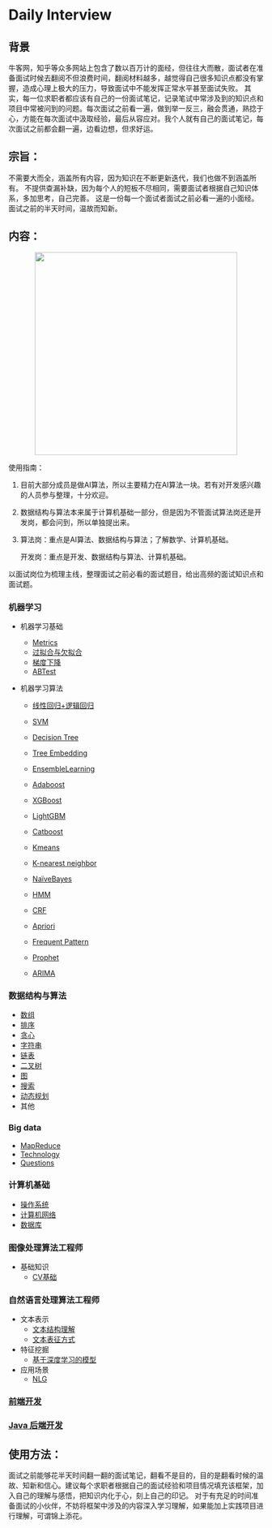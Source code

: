 # Daily Interview

## 背景

牛客网，知乎等众多网站上包含了数以百万计的面经，但往往大而散，面试者在准备面试时候去翻阅不但浪费时间，翻阅材料越多，越觉得自己很多知识点都没有掌握，造成心理上极大的压力，导致面试中不能发挥正常水平甚至面试失败。
其实，每一位求职者都应该有自己的一份面试笔记，记录笔试中常涉及到的知识点和项目中常被问到的问题。每次面试之前看一遍，做到举一反三，融会贯通，熟捻于心，方能在每次面试中汲取经验，最后从容应对。我个人就有自己的面试笔记，每次面试之前都会翻一遍，边看边想，但求好运。

## 宗旨：
不需要大而全，涵盖所有内容，因为知识在不断更新迭代，我们也做不到涵盖所有。
不提供查漏补缺，因为每个人的短板不尽相同，需要面试者根据自己知识体系，多加思考，自己完善。
这是一份每一个面试者面试之前必看一遍的小面经。面试之前的半天时间，温故而知新。

## 内容：

<div align=center>
<img src="https://tva1.sinaimg.cn/large/008i3skNgy1gq44djbyncj30u018ygps.jpg" width="400px">
</div>


使用指南：

1. 目前大部分成员是做AI算法，所以主要精力在AI算法一块。若有对开发感兴趣的人员参与整理，十分欢迎。

2. 数据结构与算法本来属于计算机基础一部分，但是因为不管面试算法岗还是开发岗，都会问到，所以单独提出来。

3. 算法岗：重点是AI算法、数据结构与算法；了解数学、计算机基础。

   开发岗：重点是开发、数据结构与算法、计算机基础。

以面试岗位为梳理主线，整理面试之前必看的面试题目，给出高频的面试知识点和面试题。

### 机器学习
   - 机器学习基础
     - [Metrics](./AI算法/machine-learning/metrics.md)
     - [过拟合与欠拟合](./AI算法/machine-learning/过拟合与欠拟合.md)
     - [梯度下降](./AI算法/machine-learning/梯度下降.md)
     - [ABTest](./AI算法/machine-learning/ABTest.md)
     
   - 机器学习算法
     
     - [线性回归+逻辑回归](./AI算法/machine-learning/线性回归+逻辑回归.md)
     
     - [SVM](./AI算法/machine-learning/SVM.md)
       
       
       
     - [Decision Tree](./AI算法/AI算法/machine-learning/DecisionTree.md)
     
     - [Tree Embedding](./AI算法/machine-learning/TreeEmbedding.md)
     
     - [EnsembleLearning](./AI算法/machine-learning/EnsembleLearning.md)
     
     - [Adaboost](./AI算法/machine-learning/Adaboost.md)
     
     - [XGBoost](./AI算法/machine-learning/XGBoost.md)
     
     - [LightGBM](./AI算法/machine-learning/LightGBM.md)
     
     - [Catboost](./AI算法/machine-learning/Catboost.md)
     
       
     
     - [Kmeans](./AI算法/machine-learning/Kmeans.md)
     
     - [K-nearest neighbor](./AI算法/machine-learning/KNN.md)
     
       
     
     - [NaïveBayes](./AI算法/machine-learning/NaïveBayes.md)
     
     - [HMM](./AI算法/machine-learning/HMM.md)
     
     - [CRF](./AI算法/machine-learning/CRF.md)
     
     - [Apriori](./AI算法/machine-learning/Apriori.md)
     
     - [Frequent Pattern](./AI算法/machine-learning/FrequentPattern.md)
     
     
     
     - [Prophet](./AI算法/machine-learning/Prophet.md)
     
     - [ARIMA]()
     
       
### 数据结构与算法
   + [数组](./数据结构与算法/Array.md)
   + [排序](./数据结构与算法/sort.md)
   + [贪心](./数据结构与算法/greedy.md)
   + [字符串](./数据结构与算法/string.md)
   + [链表](./数据结构与算法/linklist.md)
   + [二叉树](./数据结构与算法/binaryTree.md)
   + [图](./数据结构与算法/graph.md)
   + [搜索](./数据结构与算法/search.md)
   + [动态规划](./数据结构与算法/dp.md)
   + 其他
### Big data
   + [MapReduce](./开发/大数据/mapreduce.md)
   + [Technology](./开发/大数据/Technology.md)
   + [Questions](./开发/大数据/questions.md)
### 计算机基础     
   + [操作系统](./计算机基础/操作系统.md)
   + [计算机网络](./计算机基础/计算机网络.md) 
   + [数据库](./计算机基础/数据库.md)

### 图像处理算法工程师
- 基础知识
    - [CV基础](./AI算法/CV/CV基础.md)
### 自然语言处理算法工程师

- 文本表示
    - [文本结构理解](./AI算法/NLP/文本表示/文本结构理解.md)
    - [文本表征方式](./AI算法/NLP/文本表示/文本表征方式.md)
- 特征挖掘
    - [基于深度学习的模型](./AI算法/NLP/特征挖掘/基于深度学习的模型.md)
- 应用场景
    - [NLG](./AI算法/NLP/应用场景/NLG.md)

### [前端开发](./开发/前端开发/README.md)

### [Java 后端开发](./开发/Java后端开发.md)

## 使用方法：
面试之前能够花半天时间翻一翻的面试笔记，翻看不是目的，目的是翻看时候的温故、知新和信心。建议每个求职者根据自己的面试经验和项目情况填充该框架，加入自己的理解与感悟，把知识内化于心，刻上自己的印记。
对于有充足的时间准备面试的小伙伴，不妨将框架中涉及的内容深入学习理解，如果能加上实践项目进行理解，可谓锦上添花。
